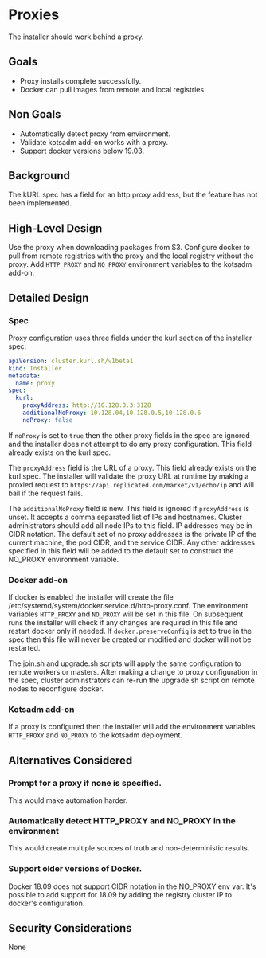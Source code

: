 # Proxies

The installer should work behind a proxy.

## Goals

- Proxy installs complete successfully.
- Docker can pull images from remote and local registries.

## Non Goals

- Automatically detect proxy from environment.
- Validate kotsadm add-on works with a proxy.
- Support docker versions below 19.03.

## Background

The kURL spec has a field for an http proxy address, but the feature has not been implemented.

## High-Level Design

Use the proxy when downloading packages from S3.
Configure docker to pull from remote registries with the proxy and the local registry without the proxy.
Add `HTTP_PROXY` and `NO_PROXY` environment variables to the kotsadm add-on.

## Detailed Design

### Spec

Proxy configuration uses three fields under the kurl section of the installer spec:

```yaml
apiVersion: cluster.kurl.sh/v1beta1
kind: Installer
metadata:
  name: proxy
spec:
  kurl:
    proxyAddress: http://10.128.0.3:3128
    additionalNoProxy: 10.128.04,10.128.0.5,10.128.0.6
    noProxy: false
```

If `noProxy` is set to `true` then the other proxy fields in the spec are ignored and the installer does not attempt to do any proxy configuration.
This field already exists on the kurl spec.

The `proxyAddress` field is the URL of a proxy.
This field already exists on the kurl spec.
The installer will validate the proxy URL at runtime by making a proxied request to `https://api.replicated.com/market/v1/echo/ip` and will bail if the request fails.

The `additionalNoProxy` field is new.
This field is ignored if `proxyAddress` is unset.
It accepts a comma separated list of IPs and hostnames.
Cluster administrators should add all node IPs to this field.
IP addresses may be in CIDR notation.
The default set of no proxy addresses is the private IP of the current machine, the pod CIDR, and the service CIDR.
Any other addresses specified in this field will be added to the default set to construct the NO_PROXY environment variable.

### Docker add-on

If docker is enabled the installer will create the file /etc/systemd/system/docker.service.d/http-proxy.conf.
The environment variables `HTTP_PROXY` and `NO_PROXY` will be set in this file.
On subsequent runs the installer will check if any changes are required in this file and restart docker only if needed.
If `docker.preserveConfig` is set to true in the spec then this file will never be created or modified and docker will not be restarted.

The join.sh and upgrade.sh scripts will apply the same configuration to remote workers or masters.
After making a change to proxy configuration in the spec, cluster adminstrators can re-run the upgrade.sh script on remote nodes to reconfigure docker.

### Kotsadm add-on

If a proxy is configured then the installer will add the environment variables `HTTP_PROXY` and `NO_PROXY` to the kotsadm deployment.

## Alternatives Considered

### Prompt for a proxy if none is specified.

This would make automation harder.

### Automatically detect HTTP_PROXY and NO_PROXY in the environment

This would create multiple sources of truth and non-deterministic results.

### Support older versions of Docker.

Docker 18.09 does not support CIDR notation in the NO_PROXY env var.
It's possible to add support for 18.09 by adding the registry cluster IP to docker's configuration.

## Security Considerations

None
